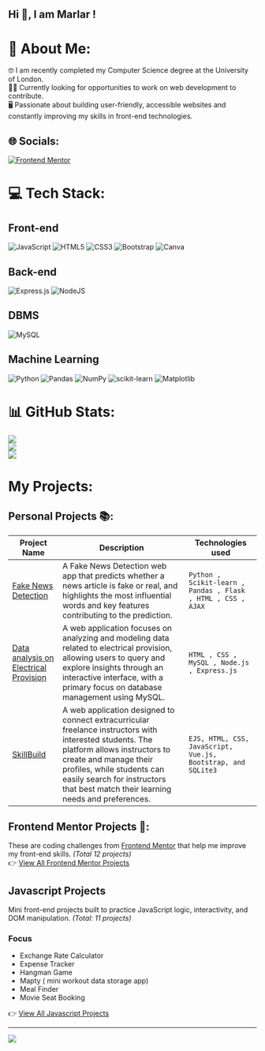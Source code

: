 ## Hi 👋, I am Marlar !

<!--
**marlar-tz/marlar-tz** is a ✨ _special_ ✨ repository because its `README.md` (this file) appears on your GitHub profile.
-->
# 💫 About Me:
🤓 I am recently completed my Computer Science degree at the University of London. <br>🙋‍♀️ Currently looking for opportunities to work on web development to contribute.<br>🖥️  Passionate about building user-friendly, accessible websites and constantly improving my skills in front-end technologies.


## 🌐 Socials:
[![Frontend Mentor](https://img.shields.io/badge/Frontend_Mentor-%233F54A3.svg?logo=frontendmentor&logoColor=white)](https://www.frontendmentor.io/profile/marlar-tz)

# 💻 Tech Stack:
## Front-end 
![JavaScript](https://img.shields.io/badge/javascript-%23efd81d.svg?style=for-the-badge&logo=javascript&logoColor=black)
![HTML5](https://img.shields.io/badge/html5-%23E34F26.svg?style=for-the-badge&logo=html5&logoColor=white) 
![CSS3](https://img.shields.io/badge/css3-%231572B6.svg?style=for-the-badge&logo=css3&logoColor=%e9c46a) 
![Bootstrap](https://img.shields.io/badge/bootstrap-%238511FA.svg?style=for-the-badge&logo=bootstrap&logoColor=white) 
![Canva](https://img.shields.io/badge/Canva-%2300C4CC.svg?style=for-the-badge&logo=Canva&logoColor=white) 

## Back-end 
![Express.js](https://img.shields.io/badge/express.js-%23404d59.svg?style=for-the-badge&logo=express&logoColor=%2361DAFB) 
![NodeJS](https://img.shields.io/badge/node.js-6DA55F?style=for-the-badge&logo=node.js&logoColor=white) 

## DBMS 
![MySQL](https://img.shields.io/badge/mysql-4479A1.svg?style=for-the-badge&logo=mysql&logoColor=white)

## Machine Learning
![Python](https://img.shields.io/badge/python-3670A0?style=for-the-badge&logo=python&logoColor=ffdd54)
![Pandas](https://img.shields.io/badge/pandas-%23150458.svg?style=for-the-badge&logo=pandas&logoColor=white) 
![NumPy](https://img.shields.io/badge/numpy-%23013243.svg?style=for-the-badge&logo=numpy&logoColor=white) 
![scikit-learn](https://img.shields.io/badge/scikit--learn-%23F7931E.svg?style=for-the-badge&logo=scikit-learn&logoColor=white) 
![Matplotlib](https://img.shields.io/badge/Matplotlib-%23e76f51.svg?style=for-the-badge&logo=Matplotlib&logoColor=%23e76f51)


# 📊 GitHub Stats:
![](https://github-readme-stats.vercel.app/api?username=marlar-tz&theme=radical&hide_border=false&include_all_commits=false&count_private=false)<br/>
![](https://github-readme-streak-stats.herokuapp.com/?user=marlar-tz&theme=dark&hide_border=false)<br/>
![](https://github-readme-stats.vercel.app/api/top-langs/?username=marlar-tz&theme=dark&hide_border=false&include_all_commits=false&count_private=false&layout=compact)

# My Projects:
## Personal Projects 📚:
| Project Name | Description | Technologies used | 
| ------------ | -------- | ----------------- | 
| [Fake News Detection](https://github.com/marlar-tz/Fake-News-Detection-Model) | A Fake News Detection web app that predicts whether a news article is fake or real, and highlights the most influential words and key features contributing to the prediction.  | `Python , Scikit-learn , Pandas , Flask , HTML , CSS , AJAX` | 
| [Data analysis on Electrical Provision](https://github.com/marlar-tz/Data_analysis_on_Electrical_Provision_RDBMS) | A web application focuses on analyzing and modeling data related to electrical provision, allowing users to query and explore insights through an interactive interface, with a primary focus on database management using MySQL.| `HTML , CSS , MySQL , Node.js , Express.js` |
| [SkillBuild](https://github.com/marlar-tz/SkillBuild) | A web application designed to connect extracurricular freelance instructors with interested students. The platform allows instructors to create and manage their profiles, while students can easily search for instructors that best match their learning needs and preferences.  | `EJS, HTML, CSS, JavaScript, Vue.js, Bootstrap, and SQLite3` |

## Frontend Mentor Projects 📑:
These are coding challenges from [Frontend Mentor](https://www.frontendmentor.io/challenges) that help me improve my front-end skills. *(Total 12 projects)* <br>
👉 [View All Frontend Mentor Projects]( https://github.com/marlar-tz/CSS-Practice-Projects)

## Javascript Projects
Mini front-end projects built to practice JavaScript logic, interactivity, and DOM manipulation.  *(Total: 11 projects)* <br>

### Focus
- Exchange Rate Calculator
- Expense Tracker
- Hangman Game
- Mapty ( mini workout data storage app)
- Meal Finder
- Movie Seat Booking


👉 [View All Javascript Projects](https://github.com/marlar-tz/Javascript-Practice-Projects)
<!--
| Project  | Learning materials | Technologies used |
| ------------ | -------- | ----------------- | 
| [CSS Projects](https://github.com/marlar-tz/CSS-Practice-Projects) | - Responsive Card Layouts <br> - Creative Button Hover Effects <br> - Flexbox & Grid Challenges | `HTML , CSS` |
| [Javascript Projects](https://github.com/marlar-tz/Javascript-Practice-Projects) | - Modal Popups <br> - Sliders & Image Galleries <br> - Form Validation | `HTML , CSS , Javascript` |
-->


---
[![](https://visitcount.itsvg.in/api?id=marlar-tz&icon=0&color=0)](https://visitcount.itsvg.in)



<!-- Proudly created with GPRM ( https://gprm.itsvg.in ) -->
